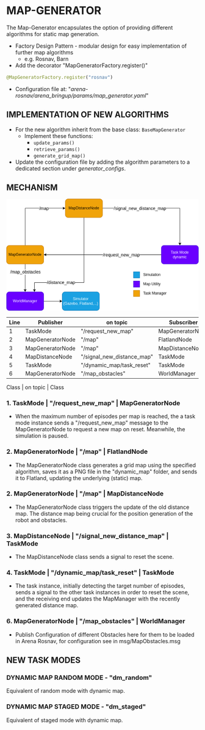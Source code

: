 # MAP-GENERATOR

The Map-Generator encapsulates the option of providing different algorithms for static map generation.

- Factory Design Pattern - modular design for easy implementation of further map algorithms
  - e.g. Rosnav, Barn
- Add the decorator "MapGeneratorFactory.register()"

```python
@MapGeneratorFactory.register("rosnav")
```

- Configuration file at: "_arena-rosnav/arena_bringup/params/map_generator.yaml_"

## IMPLEMENTATION OF NEW ALGORITHMS
- For the new algorithm inherit from the base class: `BaseMapGenerator`
  - Implement these functions:
    -  ```update_params()```
    -  ```retrieve_params()```
    -  ```generate_grid_map()```
-  Update the configuration file by adding the algorithm parameters to a dedicated section under _generator_configs_.

## MECHANISM

![mechanism](mechanism2.png)

| Line | Publisher        | on topic                   | Subscriber       |
| ---- | ---------------- | -------------------------- | ---------------- |
| 1    | TaskMode         | "/request_new_map"         | MapGeneratorNode |
| 2    | MapGeneratorNode | "/map"                     | FlatlandNode     |
| 3    | MapGeneratorNode | "/map"                     | MapDistanceNode  |
| 4    | MapDistanceNode  | "/signal_new_distance_map" | TaskMode         |
| 5    | TaskMode         | "/dynamic_map/task_reset"  | TaskMode         |
| 6    | MapGeneratorNode | "/map_obstacles"           | WorldManager     |

Class | on topic | Class

### 1. TaskMode | "/request_new_map" | MapGeneratorNode

- When the maximum number of episodes per map is reached, the a task mode instance sends a "/request_new_map" message to the MapGeneratorNode to request a new map on reset.
Meanwhile, the simulation is paused.

### 2. MapGeneratorNode | "/map" | FlatlandNode

- The MapGeneratorNode class generates a grid map using the specified algorithm, saves it as a PNG file in the "dynamic_map" folder, and sends it to Flatland, updating the underlying (static) map.

### 2. MapGeneratorNode | "/map" | MapDistanceNode

- The MapGeneratorNode class triggers the update of the old distance map. The distance map being crucial for the position generation of the robot and obstacles.

### 3. MapDistanceNode | "/signal_new_distance_map" | TaskMode

- The MapDistanceNode class sends a signal to  reset the scene.

### 4. TaskMode | "/dynamic_map/task_reset" | TaskMode

- The task instance, initially detecting the target number of episodes, sends a signal to the other task instances in order to reset the scene, and the receiving end updates the MapManager with the recently generated distance map.

### 6. MapGeneratorNode | "/map_obstacles" | WorldManager
- Publish Configuration of different Obstacles here for them to be loaded in Arena Rosnav, for configuration see in msg/MapObstacles.msg

## NEW TASK MODES

### DYNAMIC MAP RANDOM MODE - "dm_random"
Equivalent of random mode with dynamic map.

### DYNAMIC MAP STAGED MODE - "dm_staged"
Equivalent of staged mode with dynamic map.